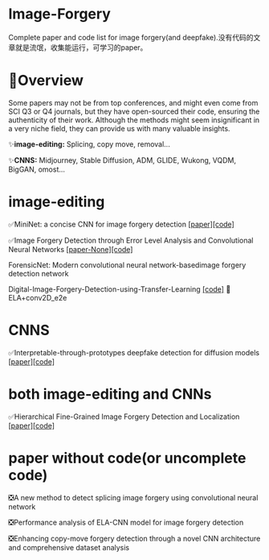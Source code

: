 # Image-Forgery
Complete paper and code list for image forgery(and deepfake).没有代码的文章就是流氓，收集能运行，可学习的paper。
# :pencil:Overview
Some papers may not be from top conferences, and might even come from SCI Q3 or Q4 journals, but they have open-sourced their code, ensuring the authenticity of their work. Although the methods might seem insignificant in a very niche field, they can provide us with many valuable insights.

:sparkles:**image-editing:** Splicing, copy move, removal...

:sparkles:**CNNS:** Midjourney, Stable Diffusion, ADM, GLIDE, Wukong, VQDM, BigGAN, omost...
# image-editing
:white_check_mark:MiniNet: a concise CNN for image forgery detection   [[paper]](https://github.com/solution3tl/Image-Forgery/blob/main/image%20editing/MiniNet%20a%20concise%20CNN%20for%20image%20forgery%20detection.pdf)[[code]](https://github.com/shobhittya/MiniNet)

:white_check_mark:Image Forgery Detection through Error Level Analysis and Convolutional Neural Networks   [[paper-None]]()[[code]](https://github.com/Khizar-Baig/Image-Forgery-Detection-using-ELA-and-CNNs)

ForensicNet: Modern convolutional neural network-basedimage forgery detection network

Digital-Image-Forgery-Detection-using-Transfer-Learning [[code]](https://github.com/harinishreesk/Digital-Image-Forgery-Detection-using-Transfer-Learning) :ledger:ELA+conv2D_e2e
# CNNS
:white_check_mark:Interpretable-through-prototypes deepfake detection for diffusion models  [[paper]](https://github.com/solution3tl/Image-Forgery/blob/main/CNNs/Aghasanli_Interpretable-Through-Prototypes_Deepfake_Detection_for_Diffusion_Models_ICCVW_2023_paper.pdf)[[code]](https://github.com/lira-centre/DeepfakeDetection)

# both image-editing and CNNs
:white_check_mark:Hierarchical Fine-Grained Image Forgery Detection and Localization   [[paper]](https://github.com/solution3tl/Image-Forgery/blob/main/Both%20image%20editing%20and%20CNNs/Hierarchical%20Fine-Grained%20Image%20Forgery%20Detection%20and%20Localization.pdf)[[code]](https://github.com/CHELSEA234/HiFi-IFDL)
# paper without code(or uncomplete code) 
:negative_squared_cross_mark:A new method to detect splicing image forgery using convolutional neural network

:negative_squared_cross_mark:Performance analysis of ELA-CNN model for image forgery detection

:negative_squared_cross_mark:Enhancing copy-move forgery detection through a novel CNN architecture and comprehensive dataset analysis
